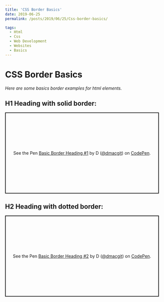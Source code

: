 ```yaml
---
title: 'CSS Border Basics'
date: 2019-06-25
permalink: /posts/2019/06/25/Css-border-basics/

tags:
  - Html
  - Css
  - Web Development
  - Websites
  - Basics
---
```


# CSS Border Basics

_Here are some basics border examples for html elements._

## H1 Heading with solid border:

<p class="codepen" data-height="265" data-theme-id="dark" data-default-tab="css,result" data-user="dmacgit" data-slug-hash="orevyo" data-preview="true" style="height: 265px; box-sizing: border-box; display: flex; align-items: center; justify-content: center; border: 2px solid; margin: 1em 0; padding: 1em;" data-pen-title="Basic Border Heading #1">
  <span>See the Pen <a href="https://codepen.io/dmacgit/pen/orevyo/">
  Basic Border Heading #1</a> by D (<a href="https://codepen.io/dmacgit">@dmacgit</a>)
  on <a href="https://codepen.io">CodePen</a>.</span>
</p>
<script async src="https://static.codepen.io/assets/embed/ei.js"></script>

## H2 Heading with dotted border:

<p class="codepen" data-height="265" data-theme-id="dark" data-default-tab="css,result" data-user="dmacgit" data-slug-hash="bPrbOP" data-preview="true" style="height: 265px; box-sizing: border-box; display: flex; align-items: center; justify-content: center; border: 2px solid; margin: 1em 0; padding: 1em;" data-pen-title="Basic Border Heading #2">
  <span>See the Pen <a href="https://codepen.io/dmacgit/pen/bPrbOP/">
  Basic Border Heading #2</a> by D (<a href="https://codepen.io/dmacgit">@dmacgit</a>)
  on <a href="https://codepen.io">CodePen</a>.</span>
</p>
<script async src="https://static.codepen.io/assets/embed/ei.js"></script>